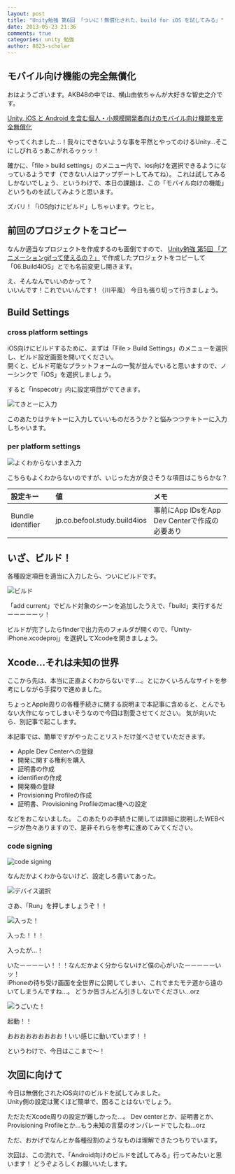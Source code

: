 ```yaml
---
layout: post
title: "Unity勉強 第6回 「ついに！無償化された、build for iOS を試してみる」"
date: 2013-05-23 21:36
comments: true
categories: unity 勉強
author: 8823-scholar
---
```


## モバイル向け機能の完全無償化

おはようございます。AKB48の中では、横山由依ちゃんが大好きな智史之介です。

[Unity, iOS と Android を含む個人・小規模開発者向けのモバイル向け機能を完全無償化](http://japan.unity3d.com/blog/press/2013/05/21/unity-ios-%E3%81%A8-android-%E3%82%92%E5%90%AB%E3%82%80%E5%80%8B%E4%BA%BA%E3%83%BB%E5%B0%8F%E8%A6%8F%E6%A8%A1%E9%96%8B%E7%99%BA%E8%80%85%E5%90%91%E3%81%91%E3%81%AE-%E3%83%A2%E3%83%90%E3%82%A4/)

やってくれました…！我々にできないような事を平然とやってのけるUnity…そこにしびれるぅあこがれるゥゥッ！

確かに、「file > build settings」のメニュー内で、ios向けを選択できるようになっているようです（できない人はアップデートしてみてね）。
これは試してみるしかないでしょう、というわけで、本日の課題は、この「モバイル向けの機能」というものを試してみようと思います。

ズバリ！「iOS向けにビルド」しちゃいます。ウヒヒ。


## 前回のプロジェクトをコピー

なんか適当なプロジェクトを作成するのも面倒ですので、
[Unity勉強 第5回 「アニメーションgifって使えるの？」](/blog/2013/05/22/unity-study-05-enable-animated-gif/)
で作成したプロジェクトをコピーして「06.Build4iOS」とでも名前変更し開きます。

え、そんなんでいいのかって？  
いいんです！これでいいんです！（川平風）
今日も張り切って行きましょう。


## Build Settings

### cross platform settings

iOS向けにビルドするために、まずは「File > Build Settings」のメニューを選択し、ビルド設定画面を開いてください。  
開くと、ビルド可能なプラットフォームの一覧が並んでいると思いますので、ノーシンクで「iOS」を選択しましょう。

すると「inspecotr」内に設定項目がでてきます。

![てきとーに入力](/images/posts/2013-05-23-unity-study-06-build-for-ios/settings.cross-platform.jpg)

このあたりはテキトーに入力していいものだろうか？と悩みつつテキトーに入力しちゃいます。

### per platform settings

![よくわからないまま入力](/images/posts/2013-05-23-unity-study-06-build-for-ios/settings.per-platform.png)

こちらもよくわからないのですが、いじった方が良さそうな項目はこちらかな？

設定キー                    | 値                           | メモ 
:---------------------------|:-----------------------------|:----------------------------------------------
Bundle identifier           | jp.co.befool.study.build4ios | 事前にApp IDsをApp Dev Centerで作成の必要あり


## いざ、ビルド！

各種設定項目を適当に入力したら、ついにビルドです。

![ビルド](/images/posts/2013-05-23-unity-study-06-build-for-ios/build.png)

「add current」でビルド対象のシーンを追加したうえで、「build」実行するだーーーーーッ！

ビルドが完了したらfinderで出力先のフォルダが開くので、「Unity-iPhone.xcodeproj」を選択してXcodeを開きましょう。


## Xcode…それは未知の世界

ここから先は、本当に正直よくわからないです…。とにかくいろんなサイトを参考にしながら手探りで進めました。

ちょっとApple周りの各種手続きに関する説明まで本記事に含めると、とんでもない大作になってしまいそうなので今回は割愛させてください。
気が向いたら、別記事で起こします。

本記事では、簡単ですがやったことリストだけ並べさせていただきます。

* Apple Dev Centerへの登録
* 開発に関する権利を購入
* 証明書の作成
* identifierの作成
* 開発機の登録
* Provisioning Profileの作成
* 証明書、Provisioning Profileのmac機への設定

などをおこないました。
このあたりの手続きに関しては詳細に説明したWEBページが色々ありますので、是非それらを参考に進めてみてください。

### code signing

![code signing](/images/posts/2013-05-23-unity-study-06-build-for-ios/xcode.settings.code-signing.png)

なんだかよくわからないけど、設定しろ書いてあった。

![デバイス選択](/images/posts/2013-05-23-unity-study-06-build-for-ios/xcode.choice.device.jpg)

さあ、「Run」を押しましょうぞ！！

![入った！](/images/posts/2013-05-23-unity-study-06-build-for-ios/build.to.iphone.png)


入った！！！

入ったが…！

いたーーーーい！！！なんだかよく分からないけど僕の心がいたーーーーーいッ！  
iPhoneの待ち受け画面を全世界に公開してしまい、これでまたモテ道から遠のいてしまうんですね…。
どうか皆さんどん引きしないでください…orz


![うごいた！](/images/posts/2013-05-23-unity-study-06-build-for-ios/run.on.iphone.png)

起動！！

おおおおおおおおお！いい感じに動いています！！

というわけで、今日はここまで〜！


## 次回に向けて

今日は無償化されたiOS向けのビルドを試してみました。  
Unity側の設定は驚くほど簡単で、困ることはないでしょう。  

ただただXcode周りの設定が難しかった…。
Dev centerとか、証明書とか、Provisioning Profileとか…もう未知の言葉のオンパレードでしたね…orz

ただ、おかげでなんとか各種役割のようなものは理解できたつもりでいます。

次回は、この流れで、「Android向けのビルドを試してみる」行ってみたいと思います！
どうぞよろしくお願いいたします。


